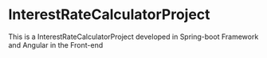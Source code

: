 # InterestRateCalculatorProject
This is a InterestRateCalculatorProject developed in Spring-boot Framework and Angular in the Front-end
